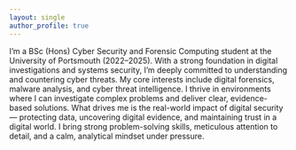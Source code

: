 ```yaml
---
layout: single
author_profile: true
---
```


I’m a BSc (Hons) Cyber Security and Forensic Computing student at the University of Portsmouth (2022–2025). With a strong foundation in digital investigations and systems security, I’m deeply committed to understanding and countering cyber threats. My core interests include digital forensics, malware analysis, and cyber threat intelligence. I thrive in environments where I can investigate complex problems and deliver clear, evidence-based solutions. What drives me is the real-world impact of digital security — protecting data, uncovering digital evidence, and maintaining trust in a digital world. I bring strong problem-solving skills, meticulous attention to detail, and a calm, analytical mindset under pressure.
